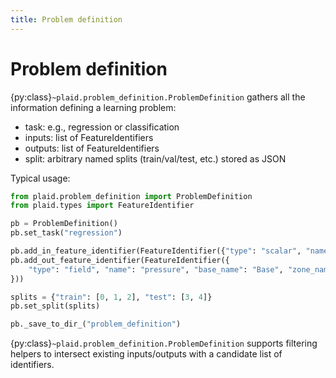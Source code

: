 ```yaml
---
title: Problem definition
---
```


# Problem definition

{py:class}`~plaid.problem_definition.ProblemDefinition` gathers all the information defining a learning problem:
- task: e.g., regression or classification
- inputs: list of FeatureIdentifiers
- outputs: list of FeatureIdentifiers
- split: arbitrary named splits (train/val/test, etc.) stored as JSON

Typical usage:

```python
from plaid.problem_definition import ProblemDefinition
from plaid.types import FeatureIdentifier

pb = ProblemDefinition()
pb.set_task("regression")

pb.add_in_feature_identifier(FeatureIdentifier({"type": "scalar", "name": "Re"}))
pb.add_out_feature_identifier(FeatureIdentifier({
    "type": "field", "name": "pressure", "base_name": "Base", "zone_name": "Zone", "location": "Vertex", "time": 0.0
}))

splits = {"train": [0, 1, 2], "test": [3, 4]}
pb.set_split(splits)

pb._save_to_dir_("problem_definition")
```

{py:class}`~plaid.problem_definition.ProblemDefinition` supports filtering helpers to intersect existing inputs/outputs with a candidate list of identifiers.

